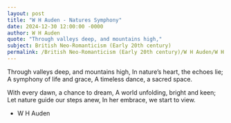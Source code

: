 ```yaml
---
layout: post
title: "W H Auden - Natures Symphony"
date: 2024-12-30 12:00:00 -0000
author: W H Auden
quote: "Through valleys deep, and mountains high,"
subject: British Neo-Romanticism (Early 20th century)
permalink: /British Neo-Romanticism (Early 20th century)/W H Auden/W H Auden - Natures Symphony
---
```


Through valleys deep, and mountains high,
In nature’s heart, the echoes lie;
A symphony of life and grace,
A timeless dance, a sacred space.

With every dawn, a chance to dream,
A world unfolding, bright and keen;
Let nature guide our steps anew,
In her embrace, we start to view.


- W H Auden

